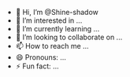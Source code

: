 - 👋 Hi, I’m @Shine-shadow
- 👀 I’m interested in ...
- 🌱 I’m currently learning ...
- 💞️ I’m looking to collaborate on ...
- 📫 How to reach me ...
- 😄 Pronouns: ...
- ⚡ Fun fact: ...

<!---
Shine-shadow/Shine-shadow is a ✨ special ✨ repository because its `README.md` (this file) appears on your GitHub profile.
You can click the Preview link to take a look at your changes.
--->
